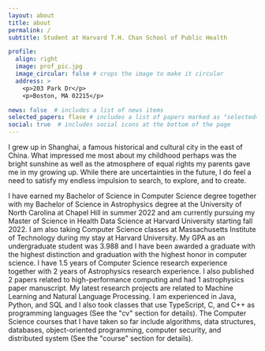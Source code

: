 ```yaml
---
layout: about
title: about
permalink: /
subtitle: Student at Harvard T.H. Chan School of Public Health

profile:
  align: right
  image: prof_pic.jpg
  image_circular: false # crops the image to make it circular
  address: >
    <p>203 Park Dr</p>
    <p>Boston, MA 02215</p>

news: false  # includes a list of news items
selected_papers: flase # includes a list of papers marked as "selected={true}"
social: true  # includes social icons at the bottom of the page
---
```


I grew up in Shanghai, a famous historical and cultural city in the east of China. What impressed me most about my childhood perhaps was the bright sunshine as well as the atmosphere of equal rights my parents gave me in my growing up. While there are uncertainties in the future, I do feel a need to satisfy my endless impulsion to search, to explore, and to create.

I have earned my Bachelor of Science in Computer Science degree together with my Bachelor of Science in Astrophysics degree at the University of North Carolina at Chapel Hill in summer 2022 and am currently pursuing my Master of Science in Health Data Science at Harvard University starting fall 2022. I am also taking Computer Science classes at Massachusetts Institute of Technology during my stay at Harvard University. My GPA as an undergraduate student was 3.988 and I have been awarded a graduate with the highest distinction and graduation with the highest honor in computer science. I have 1.5 years of Computer Science research experience together with 2 years of Astrophysics research experience. I also published 2 papers related to high-performance computing and had 1 astrophysics paper manuscript. My latest research projects are related to Machine Learning and Natural Language Processing. I am experienced in Java, Python, and SQL and I also took classes that use TypeScript, C, and C++ as programming languages (See the "cv" section for details). The Computer Science courses that I have taken so far include algorithms, data structures, databases, object-oriented programming, computer security, and distributed system (See the "course" section for details).